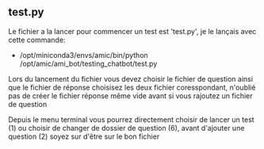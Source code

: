 ## test.py

Le fichier a la lancer pour commencer un test est 'test.py', je le lançais avec cette commande:
+ /opt/miniconda3/envs/amic/bin/python /opt/amic/ami_bot/testing_chatbot/test.py

Lors du lancement du fichier vous devez choisir le fichier de question ainsi que le fichier de réponse choisisez les deux fichier coresspondant, n'oublié pas de créer le fichier réponse même vide avant si vous rajoutez un fichier de question

Depuis le menu terminal vous pourrez directement choisir de lancer un test (1) ou choisir de changer de dossier de question (6), avant d'ajouter une question (2) soyez sur d'être sur le bon fichier
